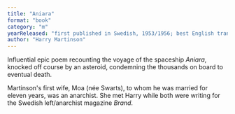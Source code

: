 ```yaml
---
title: "Aniara"
format: "book"
category: "m"
yearReleased: "first published in Swedish, 1953/1956; best English translation, 1991"
author: "Harry Martinson"
---
```

Influential epic poem recounting the voyage of the spaceship _Aniara_, knocked off course by an asteroid, condemning the thousands on board to eventual death.

Martinson's first wife, Moa (née Swarts), to whom he was married for eleven years, was an anarchist. She met Harry while both were writing for the Swedish left/anarchist magazine _Brand_.

